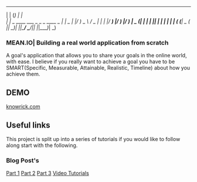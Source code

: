  _                             _       _     
| |                           (_)     | |    
| |  _ ____   ___  _ _ _  ____ _  ____| |  _ 
| |_/ )  _ \ / _ \| | | |/ ___) |/ ___) |_/ )
|  _ (| | | | |_| | | | | |   | ( (___|  _ ( 
|_| \_)_| |_|\___/ \___/|_|   |_|\____)_| \_)


### MEAN.IO| Building a real world application from scratch
A goal's application that allows you to share your goals in the online world, with ease. I believe if you really want to achieve a goal you have to be SMART(Specific, Measurable, Attainable, Realistic, Timeline) about how you achieve them.

## DEMO
[knowrick.com](http://knowrick.com)

## Useful links
This project is split up into a series of tutorials if you would like to follow along start with the following.

### Blog Post's
[Part 1](http://codewithintent.com/mean-io-tutorial-building-goals-application-from-scratch-part-1/)
[Part 2](http://codewithintent.com/mean-io-tutorial-building-goals-application-from-scratch-part-2/)
[Part 3](http://codewithintent.com/mean-io-tutorial-building-goals-application-from-scratch-part-3/)
[Video Tutorials](http://codewithintent.com/videos/mean-stack/)
